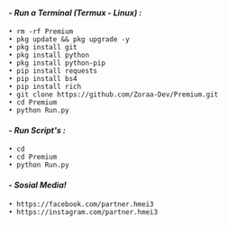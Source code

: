 #### - *Run a Terminal (Termux - Linux) :*

    • rm -rf Premium
    • pkg update && pkg upgrade -y
    • pkg install git
    • pkg install python
    • pkg install python-pip
    • pip install requests
    • pip install bs4
    • pip install rich
    • git clone https://github.com/Zoraa-Dev/Premium.git
    • cd Premium
    • python Run.py

#### - *Run Script's :*

    • cd
    • cd Premium
    • python Run.py    

#### - *Sosial Media!*

    • https://facebook.com/partner.hmei3
    • https://instagram.com/partner.hmei3
